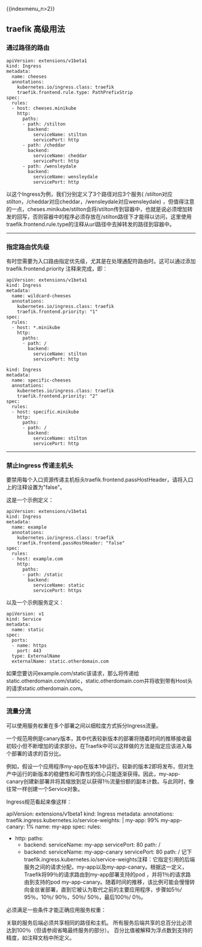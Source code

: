 {{indexmenu_n>2}}
## traefik 高级用法

### 通过路径的路由

```
apiVersion: extensions/v1beta1
kind: Ingress
metadata:
  name: cheeses
  annotations:
    kubernetes.io/ingress.class: traefik
    traefik.frontend.rule.type: PathPrefixStrip
spec:
  rules:
  - host: cheeses.minikube
    http:
      paths:
      - path: /stilton
        backend:
          serviceName: stilton
          servicePort: http
      - path: /cheddar
        backend:
          serviceName: cheddar
          servicePort: http
      - path: /wensleydale
        backend:
          serviceName: wensleydale
          servicePort: http
```

以这个Ingress为例，我们分别定义了3个路径对应3个服务( /stilton对应stilton，/cheddar对应cheddar，/wensleydale对应wensleydale) ，但值得注意的一点，cheses.minikube/stilton会将/stilton传到容器中，也就是说必须增加转发的回写，否则容器中的程序必须存放在/stilton路径下才能得以访问，这里使用traefik.frontend.rule.type的注释从url路径中去掉转发的路径到容器中。

---

### 指定路由优先级

有时您需要为入口路由指定优先级，尤其是在处理通配符路由时。这可以通过添加 traefik.frontend.priority 注释来完成，即：

```
apiVersion: extensions/v1beta1
kind: Ingress
metadata:
  name: wildcard-cheeses
  annotations:
    kubernetes.io/ingress.class: traefik
    traefik.frontend.priority: "1"
spec:
  rules:
  - host: *.minikube
    http:
      paths:
      - path: /
        backend:
          serviceName: stilton
          servicePort: http

kind: Ingress
metadata:
  name: specific-cheeses
  annotations:
    kubernetes.io/ingress.class: traefik
    traefik.frontend.priority: "2"
spec:
  rules:
  - host: specific.minikube
    http:
      paths:
      - path: /
        backend:
          serviceName: stilton
          servicePort: http
```
---

### 禁止Ingress 传递主机头

要禁用每个入口资源传递主机标头traefik.frontend.passHostHeader，请将入口上的注释设置为"false"。

这是一个示例定义：

```
apiVersion: extensions/v1beta1
kind: Ingress
metadata:
  name: example
  annotations:
    kubernetes.io/ingress.class: traefik
    traefik.frontend.passHostHeader: "false"
spec:
  rules:
  - host: example.com
    http:
      paths:
      - path: /static
        backend:
          serviceName: static
          servicePort: https
```

以及一个示例服务定义：

```
apiVersion: v1
kind: Service
metadata:
  name: static
spec:
  ports:
  - name: https
    port: 443
  type: ExternalName
  externalName: static.otherdomain.com
```
如果您要访问example.com/static该请求，那么将传递给static.otherdomain.com/static，static.otherdomain.com并将收到带有Host头的请求static.otherdomain.com。

----

### 流量分流


可以使用服务权重在多个部署之间以细粒度方式拆分Ingress流量。

一个规范用例是canary版本，其中代表较新版本的部署将随着时间的推移接收最初较小但不断增加的请求部分。在Traefik中可以这样做的方法是指定应该进入每个部署的请求的百分比。

例如，假设一个应用程序my-app在版本1中运行。较新的版本2即将发布，但对生产中运行的新版本的稳健性和可靠性的信心只能逐渐获得。因此，my-app-canary创建新部署并将其缩放到足以获得1％流量份额的副本计数。与此同时，像往常一样创建一个Service对象。

Ingress规范看起来像这样：


apiVersion: extensions/v1beta1
kind: Ingress
metadata:
  annotations:
    traefik.ingress.kubernetes.io/service-weights: |
      my-app: 99%
      my-app-canary: 1%
  name: my-app
spec:
  rules:
  - http:
      paths:
      - backend:
          serviceName: my-app
          servicePort: 80
        path: /
      - backend:
          serviceName: my-app-canary
          servicePort: 80
        path: /
记下traefik.ingress.kubernetes.io/service-weights注释：它指定引用的后端服务之间的请求分配，my-app以及my-app-canary。根据这一定义，Traefik将99％的请求路由到my-app部署支持的pod ，并将1％的请求路由到支持的pod my-app-canary。随着时间的推移，该比例可能会慢慢转向金丝雀部署，直到它被认为取代之前的主要应用程序，步骤如5％/ 95％，10％/ 90％，50％/ 50％，最后100％/ 0％。

必须满足一些条件才能正确应用服务权重：

关联的服务后端必须共享相同的路径和主机。
所有服务后端共享的总百分比必须达到100％（但请参阅省略最终服务的部分）。
百分比值被解释为浮点数到支持的精度，如注释文档中所定义。